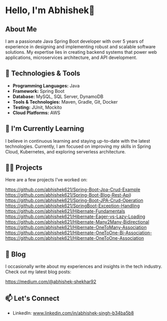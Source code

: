 # Hello, I'm Abhishek👋

## About Me
I am a passionate Java Spring Boot developer with over 5 years of experience in designing and implementing robust and 
scalable software solutions. My expertise lies in creating backend systems that power web applications, microservices 
architecture, and API development.

## 🔧 Technologies & Tools
- **Programming Languages:** Java
- **Framework:** Spring Boot
- **Database:** MySQL, SQL Server, DynamoDB
- **Tools & Technologies:** Maven, Gradle, Git, Docker
- **Testing:** JUnit, Mockito
- **Cloud Platforms:** AWS

## 🌱 I'm Currently Learning
I believe in continuous learning and staying up-to-date with the latest technologies. Currently, I am focused on improving my skills in Spring Cloud, Kubernetes, and exploring serverless architecture.

## 👨‍💻 Projects
Here are a few projects I've worked on:

https://github.com/abhishek621/Spring-Boot-Jpa-Crud-Example 
https://github.com/abhishek621/Spring-Boot-Blog-Rest-Api)
https://github.com/abhishek621/Spring-Boot-JPA-Crud-Operation
https://github.com/abhishek621/SpringBoot-Exception-Handling
https://github.com/abhishek621/Hibernate-Fundamentals
https://github.com/abhishek621/Hibernate-Eager-vs-Lazy-Loading
https://github.com/abhishek621/Hibernate-Many2Many-Bidirectional
https://github.com/abhishek621/Hibernate-OneToMany-Association
https://github.com/abhishek621/Hibernate-OneToOne-Bi-Association-
https://github.com/abhishek621/Hibernate-OneToOne-Association

## 📝 Blog
I occasionally write about my experiences and insights in the tech industry. Check out my latest blog posts:

https://medium.com/@abhishek-shekhar92

## 📫 Let's Connect
- LinkedIn: www.linkedin.com/in/abhishek-singh-b34ba5b8

